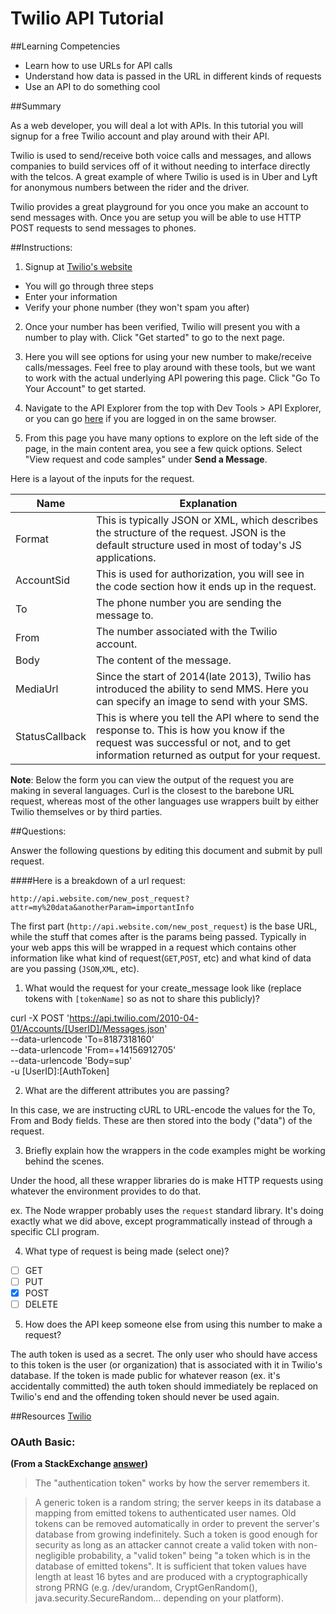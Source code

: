# Twilio API Tutorial

##Learning Competencies

* Learn how to use URLs for API calls
* Understand how data is passed in the URL in different kinds of requests
* Use an API to do something cool

##Summary

As a web developer, you will deal a lot with APIs. In this tutorial you will signup for a free Twilio account and play around with their API.

Twilio is used to send/receive both voice calls and messages, and allows companies to build services off of it without needing to interface directly with the telcos. A great example of where Twilio is used is in Uber and Lyft for anonymous numbers between the rider and the driver.

Twilio provides a great playground for you once you make an account to send messages with. Once you are setup you will be able to use HTTP POST requests to send messages to phones.

##Instructions:

1. Signup at [Twilio's website](https://www.twilio.com/try-twilio)
  * You will go through three steps
  * Enter your information
  * Verify your phone number (they won't spam you after)
2. Once your number has been verified, Twilio will present you with a number to play with. Click "Get started" to go to the next page.

3. Here you will see options for using your new number to make/receive calls/messages. Feel free to play around with these tools, but we want to work with the actual underlying API powering this page. Click "Go To Your Account" to get started.

4. Navigate to the API Explorer from the top with Dev Tools > API Explorer, or you can go [here](https://www.twilio.com/user/account/developer-tools/api-explorer) if you are logged in on the same browser.

5. From this page you have many options to explore on the left side of the page, in the main content area, you see a few quick options. Select "View request and code samples" under **Send a Message**.

Here is a layout of the inputs for the request.

Name | Explanation
----- | -----
Format | This is typically JSON or XML, which describes the structure of the request. JSON is the default structure used in most of today's JS applications.
AccountSid | This is used for authorization, you will see in the code section how it ends up in the request.
To | The phone number you are sending the message to.
From | The number associated with the Twilio account.
Body | The content of the message.
MediaUrl | Since the start of 2014(late 2013), Twilio has introduced the ability to send MMS. Here you can specify an image to send with your SMS.
StatusCallback | This is where you tell the API where to send the response to. This is how you know if the request was successful or not, and to get information returned as output for your request.

**Note**: Below the form you can view the output of the request you are making in several languages. Curl is the closest to the barebone URL request, whereas most of the other languages use wrappers built by either Twilio themselves or by third parties.


##Questions:

Answer the following questions by editing this document and submit by pull request.

####Here is a breakdown of a url request:
```
http://api.website.com/new_post_request?attr=my%20data&anotherParam=importantInfo
```
The first part (`http://api.website.com/new_post_request`) is the base URL, while the stuff that comes after is the params being passed. Typically in your web apps this will be wrapped in a request which contains other information like what kind of request(`GET`,`POST`, etc) and what kind of data are you passing (`JSON`,`XML`, etc).

1. What would the request for your create_message look like (replace tokens with `[tokenName]` so as not to share this publicly)?

curl -X POST 'https://api.twilio.com/2010-04-01/Accounts/[UserID]/Messages.json' \
--data-urlencode 'To=8187318160'  \
--data-urlencode 'From=+14156912705'  \
--data-urlencode 'Body=sup' \
-u [UserID]:[AuthToken]

2. What are the different attributes you are passing?

In this case, we are instructing cURL to URL-encode the values for the To, From
and Body fields. These are then stored into the body ("data") of the request.

3. Briefly explain how the wrappers in the code examples might be working behind the scenes.

Under the hood, all these wrapper libraries do is make HTTP requests using
whatever the environment provides to do that.

ex. The Node wrapper probably uses the `request` standard library. It's doing
exactly what we did above, except programmatically instead of through a specific CLI program. 

4. What type of request is being made (select one)?
  - [ ] GET
  - [ ] PUT
  - [X] POST
  - [ ] DELETE

5. How does the API keep someone else from using this number to make a request?

The auth token is used as a secret. The only user who should have access to
this token is the user (or organization) that is associated with it in
Twilio's database. If the token is made public for whatever reason
(ex. it's accidentally committed) the auth token should immediately be replaced
on Twilio's end and the offending token should never be used again. 

##Resources
[Twilio](http://eloquentjavascript.net/1st_edition/chapter8.html)
### OAuth Basic:
**(From a StackExchange [answer](http://security.stackexchange.com/questions/19676/token-based-authentication-securing-the-token))**
>The "authentication token" works by how the server remembers it.

>A generic token is a random string; the server keeps in its database a mapping from emitted tokens to authenticated user names. Old tokens can be removed automatically in order to prevent the server's database from growing indefinitely. Such a token is good enough for security as long as an attacker cannot create a valid token with non-negligible probability, a "valid token" being "a token which is in the database of emitted tokens". It is sufficient that token values have length at least 16 bytes and are produced with a cryptographically strong PRNG (e.g. /dev/urandom, CryptGenRandom(), java.security.SecureRandom... depending on your platform).
